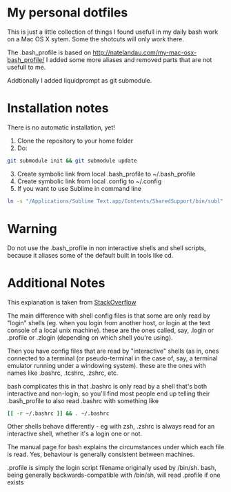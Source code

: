 # My personal dotfiles

This is just a little collection of things I found usefull in my
daily bash work on a Mac OS X sytem. Some the shotcuts will only work there.

The .bash_profile is based on http://natelandau.com/my-mac-osx-bash_profile/
I added some more aliases and removed parts that are not usefull to me.

Addtionally I added liquidprompt as git submodule.

# Installation notes

There is no automatic installation, yet!

1. Clone the repository to your home folder
2. Do: 

```bash
git submodule init && git submodule update

```
3. Create symbolic link from local .bash_profile to ~/.bash_profile
4. Create symbolic link from local .config to ~/.config
5. If you want to use Sublime in command line

```bash
ln -s "/Applications/Sublime Text.app/Contents/SharedSupport/bin/subl" /usr/local/bin/subl
```


# Warning

Do not use the .bash_profile in non interactive shells and shell scripts, because it aliases
some of the default built in tools like cd.

# Additional Notes

This explanation is taken from [StackOverflow](http://stackoverflow.com/questions/415403/whats-the-difference-between-bashrc-bash-profile-and-environment)

The main difference with shell config files is that some are only read by "login" shells (eg. when you login from another host, or login at the text console of a local unix machine). these are the ones called, say, .login or .profile or .zlogin (depending on which shell you're using).

Then you have config files that are read by "interactive" shells (as in, ones connected to a terminal (or pseudo-terminal in the case of, say, a terminal emulator running under a windowing system). these are the ones with names like .bashrc, .tcshrc, .zshrc, etc.

bash complicates this in that .bashrc is only read by a shell that's both interactive and non-login, so you'll find most people end up telling their .bash_profile to also read .bashrc with something like

```bash
[[ -r ~/.bashrc ]] && . ~/.bashrc
```

Other shells behave differently - eg with zsh, .zshrc is always read for an interactive shell, whether it's a login one or not.

The manual page for bash explains the circumstances under which each file is read. Yes, behaviour is generally consistent between machines.

.profile is simply the login script filename originally used by /bin/sh. bash, being generally backwards-compatible with /bin/sh, will read .profile if one exists
